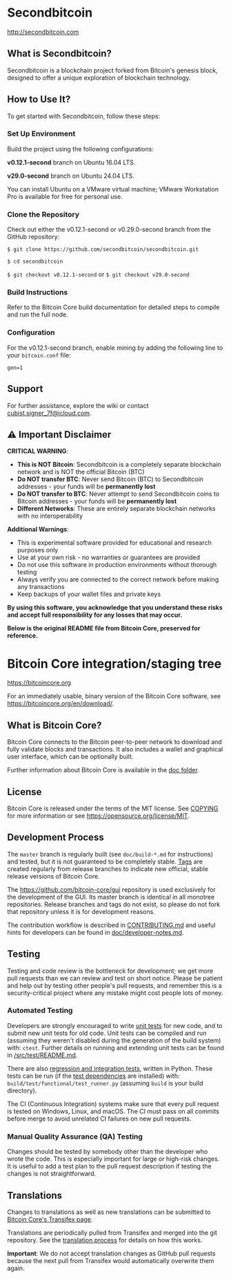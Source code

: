 Secondbitcoin
=============

http://secondbitcoin.com

What is Secondbitcoin?
----------------------

Secondbitcoin is a blockchain project forked from Bitcoin's genesis block, designed to offer a unique exploration of blockchain technology.

How to Use It?
--------------

To get started with Secondbitcoin, follow these steps:

### Set Up Environment
Build the project using the following configurations:

**v0.12.1-second** branch on Ubuntu 16.04 LTS.

**v29.0-second** branch on Ubuntu 24.04 LTS. 

You can install Ubuntu on a VMware virtual machine; VMware Workstation Pro is available for free for personal use.

### Clone the Repository
Check out either the v0.12.1-second or v0.29.0-second branch from the GitHub repository:

`$ git clone https://github.com/secondbitcoin/secondbitcoin.git`

`$ cd secondbitcoin`

`$ git checkout v0.12.1-second`
or 
`$ git checkout v29.0-second`


### Build Instructions
Refer to the Bitcoin Core build documentation for detailed steps to compile and run the full node.

### Configuration
For the v0.12.1-second branch, enable mining by adding the following line to your `bitcoin.conf` file:

`gen=1`

Support
-------
For further assistance, explore the wiki or contact cubist.signer_7f@icloud.com. 





## ⚠️ Important Disclaimer

**CRITICAL WARNING**: 

- **This is NOT Bitcoin**: Secondbitcoin is a completely separate blockchain network and is NOT the official Bitcoin (BTC)
- **Do NOT transfer BTC**: Never send Bitcoin (BTC) to Secondbitcoin addresses - your funds will be **permanently lost**
- **Do NOT transfer to BTC**: Never attempt to send Secondbitcoin coins to Bitcoin addresses - your funds will be **permanently lost**
- **Different Networks**: These are entirely separate blockchain networks with no interoperability

**Additional Warnings**:
- This is experimental software provided for educational and research purposes only
- Use at your own risk - no warranties or guarantees are provided
- Do not use this software in production environments without thorough testing
- Always verify you are connected to the correct network before making any transactions
- Keep backups of your wallet files and private keys

**By using this software, you acknowledge that you understand these risks and accept full responsibility for any losses that may occur.**


**Below is the original README file from Bitcoin Core, preserved for reference.**












Bitcoin Core integration/staging tree
=====================================

https://bitcoincore.org

For an immediately usable, binary version of the Bitcoin Core software, see
https://bitcoincore.org/en/download/.

What is Bitcoin Core?
---------------------

Bitcoin Core connects to the Bitcoin peer-to-peer network to download and fully
validate blocks and transactions. It also includes a wallet and graphical user
interface, which can be optionally built.

Further information about Bitcoin Core is available in the [doc folder](/doc).

License
-------

Bitcoin Core is released under the terms of the MIT license. See [COPYING](COPYING) for more
information or see https://opensource.org/license/MIT.

Development Process
-------------------

The `master` branch is regularly built (see `doc/build-*.md` for instructions) and tested, but it is not guaranteed to be
completely stable. [Tags](https://github.com/bitcoin/bitcoin/tags) are created
regularly from release branches to indicate new official, stable release versions of Bitcoin Core.

The https://github.com/bitcoin-core/gui repository is used exclusively for the
development of the GUI. Its master branch is identical in all monotree
repositories. Release branches and tags do not exist, so please do not fork
that repository unless it is for development reasons.

The contribution workflow is described in [CONTRIBUTING.md](CONTRIBUTING.md)
and useful hints for developers can be found in [doc/developer-notes.md](doc/developer-notes.md).

Testing
-------

Testing and code review is the bottleneck for development; we get more pull
requests than we can review and test on short notice. Please be patient and help out by testing
other people's pull requests, and remember this is a security-critical project where any mistake might cost people
lots of money.

### Automated Testing

Developers are strongly encouraged to write [unit tests](src/test/README.md) for new code, and to
submit new unit tests for old code. Unit tests can be compiled and run
(assuming they weren't disabled during the generation of the build system) with: `ctest`. Further details on running
and extending unit tests can be found in [/src/test/README.md](/src/test/README.md).

There are also [regression and integration tests](/test), written
in Python.
These tests can be run (if the [test dependencies](/test) are installed) with: `build/test/functional/test_runner.py`
(assuming `build` is your build directory).

The CI (Continuous Integration) systems make sure that every pull request is tested on Windows, Linux, and macOS.
The CI must pass on all commits before merge to avoid unrelated CI failures on new pull requests.

### Manual Quality Assurance (QA) Testing

Changes should be tested by somebody other than the developer who wrote the
code. This is especially important for large or high-risk changes. It is useful
to add a test plan to the pull request description if testing the changes is
not straightforward.

Translations
------------

Changes to translations as well as new translations can be submitted to
[Bitcoin Core's Transifex page](https://explore.transifex.com/bitcoin/bitcoin/).

Translations are periodically pulled from Transifex and merged into the git repository. See the
[translation process](doc/translation_process.md) for details on how this works.

**Important**: We do not accept translation changes as GitHub pull requests because the next
pull from Transifex would automatically overwrite them again.
